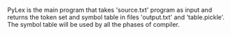 PyLex is the main program that takes 'source.txt' program as input and returns the token set and symbol table in files 'output.txt' and 'table.pickle'. The symbol table will be used by all the phases of compiler. 
